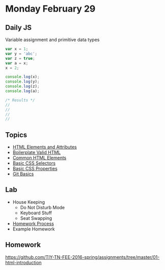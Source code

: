 # Monday February 29


## Daily JS

Variable assignment and primitive data types

```js
var x = 1;
var y = 'abc';
var z = true;
var a = x;
x = 2;

console.log(x);
console.log(y);
console.log(z);
console.log(a);

/* Results */
//
//
//
//
```

## Topics

- [HTML Elements and Attributes](html.html)
- [Boilerplate Valid HTML](boilerplate.html)
- [Common HTML Elements](elements.html)
- [Basic CSS Selectors](selectors.html)
- [Basic CSS Properties](properties.html)
- [Git Basics](git.html)

## Lab

- House Keeping
  - Do Not Disturb Mode
  - Keyboard Stuff
  - Seat Swapping
- [Homework Process](homework.html)
- Example Homework

## Homework

https://github.com/TIY-TN-FEE-2016-spring/assignments/tree/master/01-html-introduction
